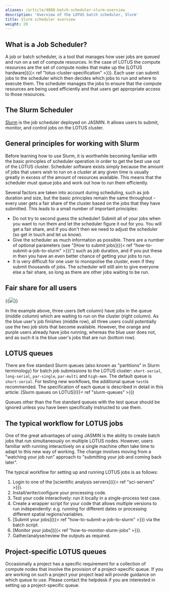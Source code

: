 ```yaml
---
aliases: /article/4880-batch-scheduler-slurm-overview
description: 'Overview of the LOTUS batch scheduler, Slurm'
title: Slurm scheduler overview
weight: 20
---
```


## What is a Job Scheduler?

A job or batch scheduler, is a tool that manages how user jobs
are queued and run on a set of compute resources. In the case of LOTUS the
compute resources are the set of compute nodes that make up the [LOTUS hardware]({{< ref "lotus-cluster-specification" >}}). Each user can submit
jobs to the scheduler which then decides which jobs to run and where to
execute them. The scheduler manages the jobs to ensure that the compute
resources are being used efficiently and that users get appropriate access to
those resources.

## The Slurm Scheduler

[Slurm](https://slurm.schedmd.com) is the job
scheduler deployed on JASMIN. It allows users to submit, monitor, and control
jobs on the LOTUS cluster.

## General principles for working with Slurm

Before learning how to use Slurm, it is worthwhile becoming familiar with the
basic principles of scheduler operation in order to get the best use out of
the LOTUS cluster. Scheduler software exists simply because the amount of jobs
that users wish to run on a cluster at any given time is usually greatly in
excess of the amount of resources available. This means that the scheduler
must queue jobs and work out how to run them efficiently.

Several factors are taken into account during scheduling, such as job duration
and size, but the basic principles remain the same throughout - every user
gets a fair share of the cluster based on the jobs that they have submitted.
This leads to a small number of important principles:

- Do not try to second guess the scheduler! Submit all of your jobs when you want to run them and let the scheduler figure it out for you. You will get a fair share, and if you don't then we need to adjust the scheduler (so get in touch and let us know).
- Give the scheduler as much information as possible. There are a number of optional parameters (see "[How to submit jobs]({{< ref "how-to-submit-a-job-to-slurm" >}})") such as job duration, and if you put these in then you have an even better chance of getting your jobs to run.
- It is very difficult for one user to monopolise the cluster, even if they submit thousands of jobs. The scheduler will still aim to give everyone else a fair share, so long as there are other jobs waiting to be run.

## Fair share for all users

{{<image src="img/docs/slurm-scheduler-overview/Screenshot-2023-02-20-at-21.32.28.png" caption="Example of scheduling">}}

In the example above, three users (left column) have jobs in the queue (middle column)
which are waiting to run on the cluster (right column). As the blue user's job
finishes (middle row), all three users could potentially use the two job slots
that become available. However, the orange and purple users already have jobs
running, whereas the blue user does not, and as such it is the blue user's
jobs that are run (bottom row).

## LOTUS queues

There are five standard Slurm queues (also known as "partitions" in Slurm terminology) for batch job submissions to the LOTUS
cluster: `short-serial`, `long-serial`, `par-single`, `par-multi` and `high-mem`.
The default queue is `short-serial`. For testing new workflows, the
additional queue `test`is recommended. The specification of each queue is
described in detail in this article: [Slurm queues on LOTUS]({{< ref "slurm-queues" >}})

Queues other than the five standard queues with the test queue should be
ignored unless you have been specifically instructed to use them.

## The typical workflow for LOTUS jobs

One of the great advantages of using JASMIN is the ability to create batch
jobs that run simultaneously on multiple LOTUS nodes. However, users familiar
with running interactively on a single machine often take time to adapt to
this new way of working. The change involves moving from a "watching your job
run" approach to "submitting your job and coming back later".

The typical workflow for setting up and running LOTUS jobs is as follows:

  1. Login to one of the [scientific analysis servers]({{< ref "sci-servers" >}}).
  2. Install/write/configure your processing code.
  3. Test your code interactively: run it locally in a single-process test case.
  4. Create a wrapper script for your code that allows multiple versions to run independently: e.g. running for different dates or processing different spatial regions/variables.
  5. [Submit your jobs]({{< ref "how-to-submit-a-job-to-slurm" >}}) via the batch script.
  6. [Monitor your jobs]({{< ref "how-to-monitor-slurm-jobs" >}}).
  7. Gather/analyse/review the outputs as required.

## Project-specific LOTUS queues

Occasionally a project has a specific requirement for a collection of compute
nodes that involve the provision of a project-specific queue. If you are
working on such a project your project lead will provide guidance on which
queue to use. Please contact the helpdesk if
you are interested in setting up a project-specific queue.
